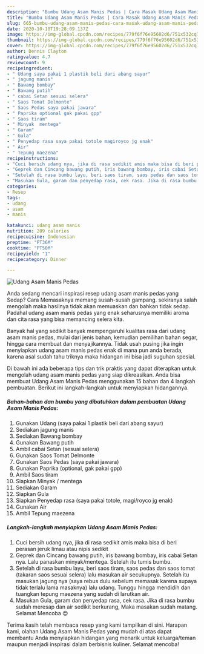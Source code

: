 ```yaml
---
description: "Bumbu Udang Asam Manis Pedas | Cara Masak Udang Asam Manis Pedas Yang Sempurna"
title: "Bumbu Udang Asam Manis Pedas | Cara Masak Udang Asam Manis Pedas Yang Sempurna"
slug: 665-bumbu-udang-asam-manis-pedas-cara-masak-udang-asam-manis-pedas-yang-sempurna
date: 2020-10-10T19:28:09.137Z
image: https://img-global.cpcdn.com/recipes/779f6f76e95602d6/751x532cq70/udang-asam-manis-pedas-foto-resep-utama.jpg
thumbnail: https://img-global.cpcdn.com/recipes/779f6f76e95602d6/751x532cq70/udang-asam-manis-pedas-foto-resep-utama.jpg
cover: https://img-global.cpcdn.com/recipes/779f6f76e95602d6/751x532cq70/udang-asam-manis-pedas-foto-resep-utama.jpg
author: Dennis Clayton
ratingvalue: 4.7
reviewcount: 9
recipeingredient:
- " Udang saya pakai 1 plastik beli dari abang sayur"
- " jagung manis"
- " Bawang bombay"
- " Bawang putih"
- " cabai Setan sesuai selera"
- " Saos Tomat Delmonte"
- " Saos Pedas saya pakai jawara"
- " Paprika optional gak pakai gpp"
- " Saos tiram"
- " Minyak  mentega"
- " Garam"
- " Gula"
- " Penyedap rasa saya pakai totole magiroyco jg enak"
- " Air"
- " Tepung maezena"
recipeinstructions:
- "Cuci bersih udang nya, jika di rasa sedikit amis maka bisa di beri perasan jeruk limau atau nipis sedikit"
- "Geprek dan Cincang bawang putih, iris bawang bombay, iris cabai Setan nya. Lalu panaskan minyak/mentega. Setelah itu tumis bumbu."
- "Setelah di rasa bumbu layu, beri saos tiram, saos pedas dan saos tomat (takaran saos sesuai selera) lalu masukan air secukupnya. Setelah itu masukan jagung nya (saya rebus dulu sebelum memasak karena supaya tidak terlalu lama masaknya) lalu udang. Tunggu hingga mendidih dan tuangkan tepung maezena yang sudah di larutkan air."
- "Masukan Gula, garam dan penyedap rasa, cek rasa. Jika di rasa bumbu sudah meresap dan air sedikit berkurang, Maka masakan sudah matang. Selamat Mencoba 😊"
categories:
- Resep
tags:
- udang
- asam
- manis

katakunci: udang asam manis 
nutrition: 209 calories
recipecuisine: Indonesian
preptime: "PT36M"
cooktime: "PT50M"
recipeyield: "1"
recipecategory: Dinner

---
```



![Udang Asam Manis Pedas](https://img-global.cpcdn.com/recipes/779f6f76e95602d6/751x532cq70/udang-asam-manis-pedas-foto-resep-utama.jpg)

Anda sedang mencari inspirasi resep udang asam manis pedas yang Sedap? Cara Memasaknya memang susah-susah gampang. sekiranya salah mengolah maka hasilnya tidak akan memuaskan dan bahkan tidak sedap. Padahal udang asam manis pedas yang enak seharusnya memiliki aroma dan cita rasa yang bisa memancing selera kita.

Banyak hal yang sedikit banyak mempengaruhi kualitas rasa dari udang asam manis pedas, mulai dari jenis bahan, kemudian pemilihan bahan segar, hingga cara membuat dan menyajikannya. Tidak usah pusing jika ingin menyiapkan udang asam manis pedas enak di mana pun anda berada, karena asal sudah tahu triknya maka hidangan ini bisa jadi suguhan spesial.




Di bawah ini ada beberapa tips dan trik praktis yang dapat diterapkan untuk mengolah udang asam manis pedas yang siap dikreasikan. Anda bisa membuat Udang Asam Manis Pedas menggunakan 15 bahan dan 4 langkah pembuatan. Berikut ini langkah-langkah untuk menyiapkan hidangannya.

<!--inarticleads1-->

##### Bahan-bahan dan bumbu yang dibutuhkan dalam pembuatan Udang Asam Manis Pedas:

1. Gunakan  Udang (saya pakai 1 plastik beli dari abang sayur)
1. Sediakan  jagung manis
1. Sediakan  Bawang bombay
1. Gunakan  Bawang putih
1. Ambil  cabai Setan (sesuai selera)
1. Gunakan  Saos Tomat Delmonte
1. Gunakan  Saos Pedas (saya pakai jawara)
1. Gunakan  Paprika (optional, gak pakai gpp)
1. Ambil  Saos tiram
1. Siapkan  Minyak / mentega
1. Sediakan  Garam
1. Siapkan  Gula
1. Siapkan  Penyedap rasa (saya pakai totole, magi/royco jg enak)
1. Gunakan  Air
1. Ambil  Tepung maezena




<!--inarticleads2-->

##### Langkah-langkah menyiapkan Udang Asam Manis Pedas:

1. Cuci bersih udang nya, jika di rasa sedikit amis maka bisa di beri perasan jeruk limau atau nipis sedikit
1. Geprek dan Cincang bawang putih, iris bawang bombay, iris cabai Setan nya. Lalu panaskan minyak/mentega. Setelah itu tumis bumbu.
1. Setelah di rasa bumbu layu, beri saos tiram, saos pedas dan saos tomat (takaran saos sesuai selera) lalu masukan air secukupnya. Setelah itu masukan jagung nya (saya rebus dulu sebelum memasak karena supaya tidak terlalu lama masaknya) lalu udang. Tunggu hingga mendidih dan tuangkan tepung maezena yang sudah di larutkan air.
1. Masukan Gula, garam dan penyedap rasa, cek rasa. Jika di rasa bumbu sudah meresap dan air sedikit berkurang, Maka masakan sudah matang. Selamat Mencoba 😊




Terima kasih telah membaca resep yang kami tampilkan di sini. Harapan kami, olahan Udang Asam Manis Pedas yang mudah di atas dapat membantu Anda menyiapkan hidangan yang menarik untuk keluarga/teman maupun menjadi inspirasi dalam berbisnis kuliner. Selamat mencoba!
